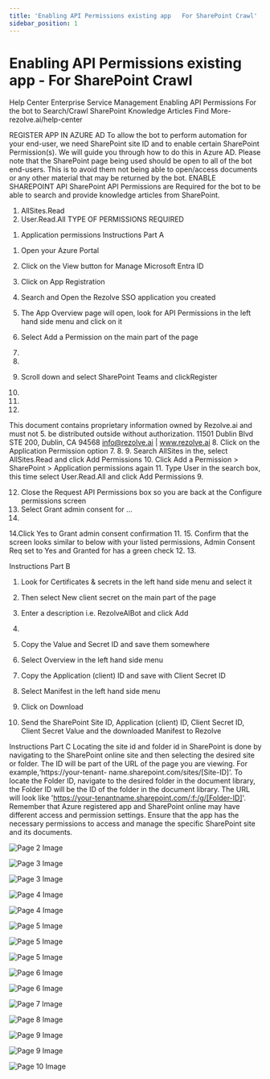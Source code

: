 ```yaml
---
title: 'Enabling API Permissions existing app   For SharePoint Crawl'
sidebar_position: 1
---
```



# Enabling API Permissions existing app - For SharePoint Crawl

Help Center
Enterprise Service Management
Enabling API
Permissions
For the bot to Search/Crawl SharePoint
Knowledge Articles
Find More- rezolve.ai/help-center

REGISTER APP IN AZURE AD
To allow the bot to perform automation for your end-user, we need SharePoint site ID and to enable certain
SharePoint Permission(s). We will guide you through how to do this in Azure AD.
Please note that the SharePoint page being used should be open to all of the bot end-users. This is to avoid them not
being able to open/access documents or any other material that may be returned by the bot.
ENABLE SHAREPOINT API
SharePoint API Permissions are Required for the bot to be able to search and provide knowledge articles from
SharePoint.
1. AllSites.Read
2. User.Read.All
TYPE OF PERMISSIONS REQUIRED
1) Application permissions
Instructions Part A
1. Open your Azure Portal
2. Click on the View button for Manage Microsoft Entra ID

3. Click on App Registration
4. Search and Open the Rezolve SSO application you created

5. The App Overview page will open, look for API Permissions in the left hand side menu and click on it
6. Select Add a Permission on the main part of the page
1.
2.
7. Scroll down and select SharePoint
Teams and clickRegister
3.
5.
6.
This document contains proprietary information owned by Rezolve.ai and must not
5.
be distributed outside without authorization.
11501 Dublin Blvd STE 200, Dublin, CA 94568 info@rezolve.ai | www.rezolve.ai
8. Click on the Application Permission option
7.
8.
9. Search AllSites in the, select AllSites.Read and click Add Permissions
10. Click Add a Permission &gt; SharePoint &gt; Application permissions again
11. Type User in the search box, this time select User.Read.All and click Add Permissions
9.

12. Close the Request API Permissions box so you are back at the Configure permissions screen
13. Select Grant admin consent for …
10.
14.Click Yes to Grant admin consent confirmation
11.
15. Confirm that the screen looks similar to below with your listed permissions, Admin Consent Req set to Yes and
Granted for has a green check
12.
13.

Instructions Part B
1. Look for Certificates & secrets in the left hand side menu and select it
2. Then select New client secret on the main part of the page

3. Enter a description i.e. RezolveAIBot and click Add
14.

5. Copy the Value and Secret ID and save them somewhere
6. Select Overview in the left hand side menu
7. Copy the Application (client) ID and save with Client Secret ID
8. Select Manifest in the left hand side menu
9. Click on Download


10. Send the SharePoint Site ID, Application (client) ID, Client Secret ID, Client Secret Value and the
downloaded Manifest to Rezolve

Instructions Part C
Locating the site id and folder id in SharePoint is done by navigating to the SharePoint online site and then selecting
the desired site or folder. The ID will be part of the URL of the page you are viewing. For example,‘https://your-tenant-
name.sharepoint.com/sites/[Site-ID]’.
To locate the Folder ID, navigate to the desired folder in the document library, the Folder ID will be the ID of the
folder in the document library. The URL will look like 'https://your-tenantname.sharepoint.com/:f:/g/[Folder-ID]'.
Remember that Azure registered app and SharePoint online may have different access and permission settings.
Ensure that the app has the necessary permissions to access and manage the specific SharePoint site and its
documents.


![Page 2 Image](/img/reference/Graph%20API%20Guides/images/Enabling-API-Permissions-existing-app---For-SharePoint-Crawl_page2_4.png)

![Page 3 Image](/img/reference/Graph%20API%20Guides/images/Enabling-API-Permissions-existing-app---For-SharePoint-Crawl_page3_4.png)

![Page 3 Image](/img/reference/Graph%20API%20Guides/images/Enabling-API-Permissions-existing-app---For-SharePoint-Crawl_page3_5.png)

![Page 4 Image](/img/reference/Graph%20API%20Guides/images/Enabling-API-Permissions-existing-app---For-SharePoint-Crawl_page4_4.png)

![Page 4 Image](/img/reference/Graph%20API%20Guides/images/Enabling-API-Permissions-existing-app---For-SharePoint-Crawl_page4_5.png)

![Page 5 Image](/img/reference/Graph%20API%20Guides/images/Enabling-API-Permissions-existing-app---For-SharePoint-Crawl_page5_4.png)

![Page 5 Image](/img/reference/Graph%20API%20Guides/images/Enabling-API-Permissions-existing-app---For-SharePoint-Crawl_page5_5.png)

![Page 5 Image](/img/reference/Graph%20API%20Guides/images/Enabling-API-Permissions-existing-app---For-SharePoint-Crawl_page5_6.png)

![Page 6 Image](/img/reference/Graph%20API%20Guides/images/Enabling-API-Permissions-existing-app---For-SharePoint-Crawl_page6_4.png)

![Page 6 Image](/img/reference/Graph%20API%20Guides/images/Enabling-API-Permissions-existing-app---For-SharePoint-Crawl_page6_5.png)

![Page 7 Image](/img/reference/Graph%20API%20Guides/images/Enabling-API-Permissions-existing-app---For-SharePoint-Crawl_page7_4.png)

![Page 8 Image](/img/reference/Graph%20API%20Guides/images/Enabling-API-Permissions-existing-app---For-SharePoint-Crawl_page8_4.png)

![Page 9 Image](/img/reference/Graph%20API%20Guides/images/Enabling-API-Permissions-existing-app---For-SharePoint-Crawl_page9_4.png)

![Page 9 Image](/img/reference/Graph%20API%20Guides/images/Enabling-API-Permissions-existing-app---For-SharePoint-Crawl_page9_5.png)

![Page 10 Image](/img/reference/Graph%20API%20Guides/images/Enabling-API-Permissions-existing-app---For-SharePoint-Crawl_page10_4.png)

